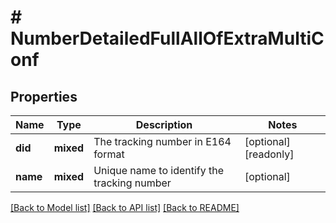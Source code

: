 # # NumberDetailedFullAllOfExtraMultiConf

## Properties

Name | Type | Description | Notes
------------ | ------------- | ------------- | -------------
**did** | **mixed** | The tracking number in E164 format | [optional] [readonly]
**name** | **mixed** | Unique name to identify the tracking number | [optional]

[[Back to Model list]](../../README.md#models) [[Back to API list]](../../README.md#endpoints) [[Back to README]](../../README.md)
